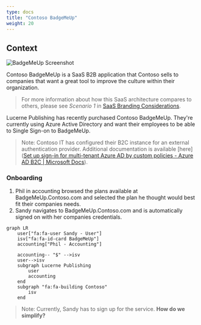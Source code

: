 ```yaml
---
type: docs
title: "Contoso BadgeMeUp"
weight: 20
---
```


## Context

![BadgeMeUp Screenshot](../badgemeup-screenshot.gif)

Contoso BadgeMeUp is a SaaS B2B application that Contoso sells to companies that want a great tool to improve the culture within their organization.

> For more information about how this SaaS architecture compares to others, please see *Scenario 1* in [SaaS Branding Considerations](../branding-considerations-for-saas/#scenario-1---pure-b2b).

Lucerne Publishing has recently purchased Contoso BadgeMeUp. They're currently using Azure Active Directory and want their employees to be able to Single Sign-on to BadgeMeUp.

> Note: Contoso IT has configured their B2C instance for an external authentication provider. Additional documentation is available [here]([Set up sign-in for multi-tenant Azure AD by custom policies - Azure AD B2C | Microsoft Docs](https://docs.microsoft.com/en-us/azure/active-directory-b2c/identity-provider-azure-ad-multi-tenant?pivots=b2c-user-flow)).

### Onboarding

1. Phil in accounting browsed the plans available at BadgeMeUp.Contoso.com and selected the plan he thought would best fit their companies needs.
2. Sandy navigates to BadgeMeUp.Contoso.com and is automatically signed on with her companies credentials.

```mermaid
graph LR
	user["fa:fa-user Sandy - User"]
	isv["fa:fa-id-card BadgeMeUp"]
	accounting["Phil - Accounting"]

	accounting-- "$" -->isv
	user-->isv
	subgraph Lucerne Publishing
		user
		accounting
	end
	subgraph "fa:fa-building Contoso"
		isv
	end
```

> Note: Currently, Sandy has to sign up for the service. **How do we simplify?**